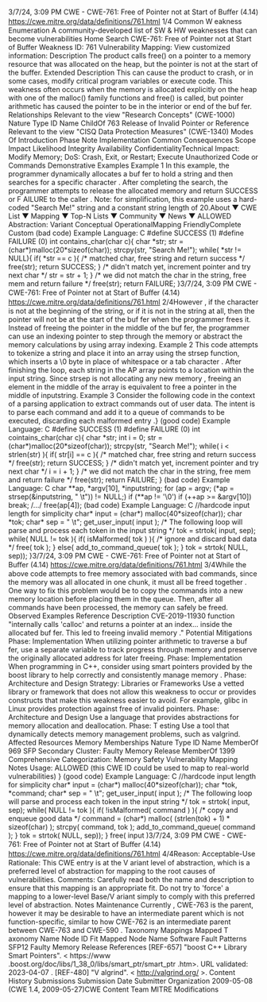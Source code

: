3/7/24, 3:09 PM CWE - CWE-761: Free of Pointer not at Start of Buﬀer (4.14)
https://cwe.mitre.org/data/deﬁnitions/761.html 1/4
Common W eakness Enumeration
A community-developed list of SW & HW weaknesses that can become
vulnerabilities
Home Search
CWE-761: Free of Pointer not at Start of Buffer
Weakness ID: 761
Vulnerability Mapping: 
View customized information:
 Description
The product calls free() on a pointer to a memory resource that was allocated on the heap, but the pointer is not at the start of the
buffer.
 Extended Description
This can cause the product to crash, or in some cases, modify critical program variables or execute code.
This weakness often occurs when the memory is allocated explicitly on the heap with one of the malloc() family functions and free() is
called, but pointer arithmetic has caused the pointer to be in the interior or end of the buf fer.
 Relationships
 Relevant to the view "Research Concepts" (CWE-1000)
Nature Type ID Name
ChildOf 763 Release of Invalid Pointer or Reference
 Relevant to the view "CISQ Data Protection Measures" (CWE-1340)
 Modes Of Introduction
Phase Note
Implementation
 Common Consequences
Scope Impact Likelihood
Integrity
Availability
ConfidentialityTechnical Impact: Modify Memory; DoS: Crash, Exit, or Restart; Execute Unauthorized Code or Commands
 Demonstrative Examples
Example 1
In this example, the programmer dynamically allocates a buf fer to hold a string and then searches for a specific character . After
completing the search, the programmer attempts to release the allocated memory and return SUCCESS or F AILURE to the caller .
Note: for simplification, this example uses a hard-coded "Search Me!" string and a constant string length of 20.About ▼ CWE List ▼ Mapping ▼ Top-N Lists ▼ Community ▼ News ▼
ALLOWED
Abstraction: Variant
Conceptual OperationalMapping
FriendlyComplete Custom
(bad code) Example Language: C 
#define SUCCESS (1)
#define FAILURE (0)
int contains\_char(char c){
char \*str;
str = (char\*)malloc(20\*sizeof(char));
strcpy(str, "Search Me!");
while( \*str != NULL){
if( \*str == c ){
/\* matched char, free string and return success \*/
free(str);
return SUCCESS;
}
/\* didn't match yet, increment pointer and try next char \*/
str = str + 1;
}
/\* we did not match the char in the string, free mem and return failure \*/
free(str);
return FAILURE;
}3/7/24, 3:09 PM CWE - CWE-761: Free of Pointer not at Start of Buﬀer (4.14)
https://cwe.mitre.org/data/deﬁnitions/761.html 2/4However , if the character is not at the beginning of the string, or if it is not in the string at all, then the pointer will not be at the start of
the buf fer when the programmer frees it.
Instead of freeing the pointer in the middle of the buf fer, the programmer can use an indexing pointer to step through the memory or
abstract the memory calculations by using array indexing.
Example 2
This code attempts to tokenize a string and place it into an array using the strsep function, which inserts a \0 byte in place of
whitespace or a tab character . After finishing the loop, each string in the AP array points to a location within the input string.
Since strsep is not allocating any new memory , freeing an element in the middle of the array is equivalent to free a pointer in the
middle of inputstring.
Example 3
Consider the following code in the context of a parsing application to extract commands out of user data. The intent is to parse each
command and add it to a queue of commands to be executed, discarding each malformed entry .}
(good code) Example Language: C 
#define SUCCESS (1)
#define FAILURE (0)
int cointains\_char(char c){
char \*str;
int i = 0;
str = (char\*)malloc(20\*sizeof(char));
strcpy(str, "Search Me!");
while( i < strlen(str) ){
if( str[i] == c ){
/\* matched char, free string and return success \*/
free(str);
return SUCCESS;
}
/\* didn't match yet, increment pointer and try next char \*/
i = i + 1;
}
/\* we did not match the char in the string, free mem and return failure \*/
free(str);
return FAILURE;
}
(bad code) Example Language: C 
char \*\*ap, \*argv[10], \*inputstring;
for (ap = argv; (\*ap = strsep(&inputstring, " \t")) != NULL;)
if (\*\*ap != '\0')
if (++ap >= &argv[10])
break;
/.../
free(ap[4]);
(bad code) Example Language: C 
//hardcode input length for simplicity
char\* input = (char\*) malloc(40\*sizeof(char));
char \*tok;
char\* sep = " \t";
get\_user\_input( input );
/\* The following loop will parse and process each token in the input string \*/
tok = strtok( input, sep);
while( NULL != tok ){
if( isMalformed( tok ) ){
/\* ignore and discard bad data \*/
free( tok );
}
else{
add\_to\_command\_queue( tok );
}
tok = strtok( NULL, sep));
}3/7/24, 3:09 PM CWE - CWE-761: Free of Pointer not at Start of Buﬀer (4.14)
https://cwe.mitre.org/data/deﬁnitions/761.html 3/4While the above code attempts to free memory associated with bad commands, since the memory was all allocated in one chunk, it
must all be freed together .
One way to fix this problem would be to copy the commands into a new memory location before placing them in the queue. Then,
after all commands have been processed, the memory can safely be freed.
 Observed Examples
Reference Description
CVE-2019-11930 function "internally calls 'calloc' and returns a pointer at an index... inside the allocated buf fer. This led
to freeing invalid memory ."
 Potential Mitigations
Phase: Implementation
When utilizing pointer arithmetic to traverse a buf fer, use a separate variable to track progress through memory and preserve the
originally allocated address for later freeing.
Phase: Implementation
When programming in C++, consider using smart pointers provided by the boost library to help correctly and consistently
manage memory .
Phase: Architecture and Design
Strategy: Libraries or Frameworks
Use a vetted library or framework that does not allow this weakness to occur or provides constructs that make this weakness
easier to avoid.
For example, glibc in Linux provides protection against free of invalid pointers.
Phase: Architecture and Design
Use a language that provides abstractions for memory allocation and deallocation.
Phase: T esting
Use a tool that dynamically detects memory management problems, such as valgrind.
 Affected Resources
Memory
 Memberships
Nature Type ID Name
MemberOf 969 SFP Secondary Cluster: Faulty Memory Release
MemberOf 1399 Comprehensive Categorization: Memory Safety
 Vulnerability Mapping Notes
Usage: ALLOWED (this CWE ID could be used to map to real-world vulnerabilities)
}
(good code) Example Language: C 
//hardcode input length for simplicity
char\* input = (char\*) malloc(40\*sizeof(char));
char \*tok, \*command;
char\* sep = " \t";
get\_user\_input( input );
/\* The following loop will parse and process each token in the input string \*/
tok = strtok( input, sep);
while( NULL != tok ){
if( !isMalformed( command ) ){
/\* copy and enqueue good data \*/
command = (char\*) malloc( (strlen(tok) + 1) \* sizeof(char) );
strcpy( command, tok );
add\_to\_command\_queue( command );
}
tok = strtok( NULL, sep));
}
free( input )3/7/24, 3:09 PM CWE - CWE-761: Free of Pointer not at Start of Buﬀer (4.14)
https://cwe.mitre.org/data/deﬁnitions/761.html 4/4Reason: Acceptable-Use
Rationale:
This CWE entry is at the V ariant level of abstraction, which is a preferred level of abstraction for mapping to the root causes of
vulnerabilities.
Comments:
Carefully read both the name and description to ensure that this mapping is an appropriate fit. Do not try to 'force' a mapping to a
lower-level Base/V ariant simply to comply with this preferred level of abstraction.
 Notes
Maintenance
Currently , CWE-763 is the parent, however it may be desirable to have an intermediate parent which is not function-specific, similar
to how CWE-762 is an intermediate parent between CWE-763 and CWE-590 .
 Taxonomy Mappings
Mapped T axonomy Name Node ID Fit Mapped Node Name
Software Fault Patterns SFP12 Faulty Memory Release
 References
[REF-657] "boost C++ Library Smart Pointers". < https://www .boost.org/doc/libs/1\_38\_0/libs/smart\_ptr/smart\_ptr .htm>. URL
validated: 2023-04-07 .
[REF-480] "V algrind". < http://valgrind.org/ >.
 Content History
 Submissions
Submission Date Submitter Organization
2009-05-08
(CWE 1.4, 2009-05-27)CWE Content Team MITRE
 Modifications